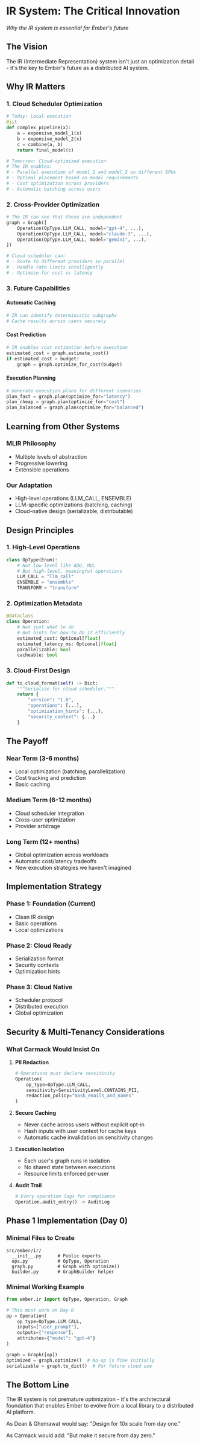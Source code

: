 # IR System: The Critical Innovation

*Why the IR system is essential for Ember's future*

## The Vision

The IR (Intermediate Representation) system isn't just an optimization detail - it's the key to Ember's future as a distributed AI system.

## Why IR Matters

### 1. Cloud Scheduler Optimization
```python
# Today: Local execution
@jit
def complex_pipeline(x):
    a = expensive_model_1(x)
    b = expensive_model_2(x)  
    c = combine(a, b)
    return final_model(c)

# Tomorrow: Cloud-optimized execution
# The IR enables:
# - Parallel execution of model_1 and model_2 on different GPUs
# - Optimal placement based on model requirements
# - Cost optimization across providers
# - Automatic batching across users
```

### 2. Cross-Provider Optimization
```python
# The IR can see that these are independent
graph = Graph([
    Operation(OpType.LLM_CALL, model="gpt-4", ...),
    Operation(OpType.LLM_CALL, model="claude-3", ...),
    Operation(OpType.LLM_CALL, model="gemini", ...),
])

# Cloud scheduler can:
# - Route to different providers in parallel
# - Handle rate limits intelligently  
# - Optimize for cost vs latency
```

### 3. Future Capabilities

#### Automatic Caching
```python
# IR can identify deterministic subgraphs
# Cache results across users securely
```

#### Cost Prediction
```python
# IR enables cost estimation before execution
estimated_cost = graph.estimate_cost()
if estimated_cost > budget:
    graph = graph.optimize_for_cost(budget)
```

#### Execution Planning
```python
# Generate execution plans for different scenarios
plan_fast = graph.plan(optimize_for="latency")
plan_cheap = graph.plan(optimize_for="cost")
plan_balanced = graph.plan(optimize_for="balanced")
```

## Learning from Other Systems

### MLIR Philosophy
- Multiple levels of abstraction
- Progressive lowering
- Extensible operations

### Our Adaptation
- High-level operations (LLM_CALL, ENSEMBLE)
- LLM-specific optimizations (batching, caching)
- Cloud-native design (serializable, distributable)

## Design Principles

### 1. High-Level Operations
```python
class OpType(Enum):
    # Not low-level like ADD, MUL
    # But high-level, meaningful operations
    LLM_CALL = "llm_call"
    ENSEMBLE = "ensemble"
    TRANSFORM = "transform"
```

### 2. Optimization Metadata
```python
@dataclass
class Operation:
    # Not just what to do
    # But hints for how to do it efficiently
    estimated_cost: Optional[float]
    estimated_latency_ms: Optional[float]
    parallelizable: bool
    cacheable: bool
```

### 3. Cloud-First Design
```python
def to_cloud_format(self) -> Dict:
    """Serialize for cloud scheduler."""
    return {
        "version": "1.0",
        "operations": [...],
        "optimization_hints": {...},
        "security_context": {...}
    }
```

## The Payoff

### Near Term (3-6 months)
- Local optimization (batching, parallelization)
- Cost tracking and prediction
- Basic caching

### Medium Term (6-12 months)  
- Cloud scheduler integration
- Cross-user optimization
- Provider arbitrage

### Long Term (12+ months)
- Global optimization across workloads
- Automatic cost/latency tradeoffs
- New execution strategies we haven't imagined

## Implementation Strategy

### Phase 1: Foundation (Current)
- Clean IR design
- Basic operations
- Local optimizations

### Phase 2: Cloud Ready
- Serialization format
- Security contexts
- Optimization hints

### Phase 3: Cloud Native
- Scheduler protocol
- Distributed execution
- Global optimization

## Security & Multi-Tenancy Considerations

### What Carmack Would Insist On

1. **PII Redaction**
   ```python
   # Operations must declare sensitivity
   Operation(
       op_type=OpType.LLM_CALL,
       sensitivity=SensitivityLevel.CONTAINS_PII,
       redaction_policy="mask_emails_and_names"
   )
   ```

2. **Secure Caching**
   - Never cache across users without explicit opt-in
   - Hash inputs with user context for cache keys
   - Automatic cache invalidation on sensitivity changes

3. **Execution Isolation**
   - Each user's graph runs in isolation
   - No shared state between executions
   - Resource limits enforced per-user

4. **Audit Trail**
   ```python
   # Every operation logs for compliance
   Operation.audit_entry() -> AuditLog
   ```

## Phase 1 Implementation (Day 0)

### Minimal Files to Create
```
src/ember/ir/
  __init__.py      # Public exports
  ops.py           # OpType, Operation  
  graph.py         # Graph with optimize()
  builder.py       # GraphBuilder helper
```

### Minimal Working Example
```python
from ember.ir import OpType, Operation, Graph

# This must work on Day 0
op = Operation(
    op_type=OpType.LLM_CALL,
    inputs=["user_prompt"],
    outputs=["response"],
    attributes={"model": "gpt-4"}
)

graph = Graph([op])
optimized = graph.optimize()  # No-op is fine initially
serializable = graph.to_dict()  # For future cloud use
```

## The Bottom Line

The IR system is not premature optimization - it's the architectural foundation that enables Ember to evolve from a local library to a distributed AI platform.

As Dean & Ghemawat would say: "Design for 10x scale from day one."

As Carmack would add: "But make it secure from day zero."